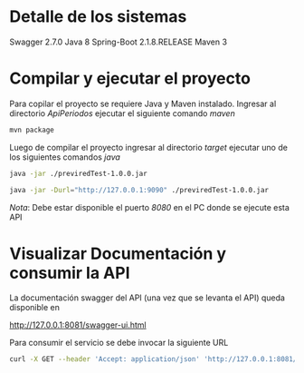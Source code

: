 # Detalle de los sistemas

Swagger 2.7.0
Java 8
Spring-Boot 2.1.8.RELEASE
Maven 3


# Compilar y ejecutar el proyecto

Para copilar el proyecto se requiere Java y Maven instalado.
Ingresar al directorio *ApiPeriodos* ejecutar el siguiente comando *maven*

```bash
mvn package
```

Luego de compilar el proyecto ingresar al directorio *target* ejecutar uno de los siguientes comandos *java*

```bash cuando el servicio CDD esta ejecutado en la siguiente ruta "http://127.0.0.1:8080"
java -jar ./previredTest-1.0.0.jar
```
```bash cuando el servicio CDD cambia la url
java -jar -Durl="http://127.0.0.1:9090" ./previredTest-1.0.0.jar
```
*Nota*:
Debe estar disponible el puerto *8080* en el PC donde se ejecute esta API

# Visualizar Documentación y consumir la API

La documentación swagger del API (una vez que se levanta el API) queda disponible en

http://127.0.0.1:8081/swagger-ui.html

Para consumir el servicio se debe invocar la siguiente URL

```bash
curl -X GET --header 'Accept: application/json' 'http://127.0.0.1:8081/fechas'
```

